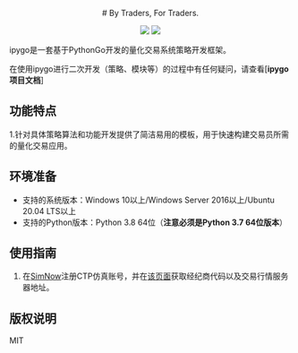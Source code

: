 ﻿<p align="center">
# By Traders, For Traders.
</p>

<p align="center">
    <img src ="https://img.shields.io/badge/platform-windows|linux|macos-yellow.svg"/>
    <img src ="https://img.shields.io/badge/python-3.7-blue.svg" />
</p>

ipygo是一套基于PythonGo开发的量化交易系统策略开发框架。

<p align="center">
</p>

在使用ipygo进行二次开发（策略、模块等）的过程中有任何疑问，请查看[**ipygo项目文档**]

## 功能特点

1.针对具体策略算法和功能开发提供了简洁易用的模板，用于快速构建交易员所需的量化交易应用。

## 环境准备

* 支持的系统版本：Windows 10以上/Windows Server 2016以上/Ubuntu 20.04 LTS以上
* 支持的Python版本：Python 3.8 64位（**注意必须是Python 3.7 64位版本**）

## 使用指南

1. 在[SimNow](http://www.simnow.com.cn/)注册CTP仿真账号，并在[该页面](http://www.simnow.com.cn/product.action)获取经纪商代码以及交易行情服务器地址。

## 版权说明

MIT
